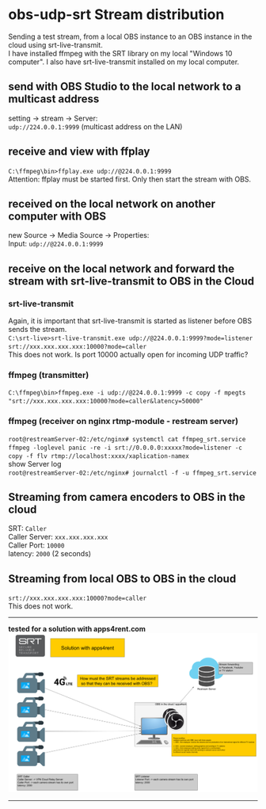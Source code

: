 # obs-udp-srt Stream distribution
Sending a test stream, from a local OBS instance to an OBS instance in the cloud using srt-live-transmit.  
I have installed ffmpeg with the SRT library on my local "Windows 10 computer". I also have srt-live-transmit installed on my local computer.  
## send with OBS Studio to the local network to a multicast address
setting -> stream -> Server:  
`udp://224.0.0.1:9999` (multicast address on the LAN)  
## receive and view with ffplay
`C:\ffmpeg\bin>ffplay.exe udp://@224.0.0.1:9999`  
Attention: ffplay must be started first. Only then start the stream with OBS.  
## received on the local network on another computer with OBS
new Source -> Media Source -> Properties:  
Input: `udp://@224.0.0.1:9999`  
## receive on the local network and forward the stream with srt-live-transmit to OBS in the Cloud  
### srt-live-transmit
Again, it is important that srt-live-transmit is started as listener before OBS sends the stream.  
`C:\srt-live>srt-live-transmit.exe udp://@224.0.0.1:9999?mode=listener srt://xxx.xxx.xxx.xxx:10000?mode=caller`  
This does not work. Is port 10000 actually open for incoming UDP traffic?  
### ffmpeg (transmitter)
`C:\ffmpeg\bin>ffmpeg.exe -i udp://@224.0.0.1:9999 -c copy -f mpegts "srt://xxx.xxx.xxx.xxx:10000?mode=caller&latency=50000"`  
### ffmpeg (receiver on nginx rtmp-module - restream server)
`root@restreamServer-02:/etc/nginx# systemctl cat ffmpeg_srt.service`  
`ffmpeg -loglevel panic -re -i srt://0.0.0.0:xxxxx?mode=listener -c copy -f flv rtmp://localhost:xxxx/xaplication-namex`  
show Server log  
`root@restreamServer-02:/etc/nginx# journalctl -f -u ffmpeg_srt.service`  
## Streaming from camera encoders to OBS in the cloud
SRT: `Caller`  
Caller Server: `xxx.xxx.xxx.xxx`  
Caller Port: `10000`  
latency: `2000` (2 seconds)  
## Streaming from local OBS to OBS in the cloud
`srt://xxx.xxx.xxx.xxx:10000?mode=caller`  
This does not work.  

---
**tested for a solution with apps4rent.com**  
![apps4rent](SRTover4G_Apps4rent.png)  

---
